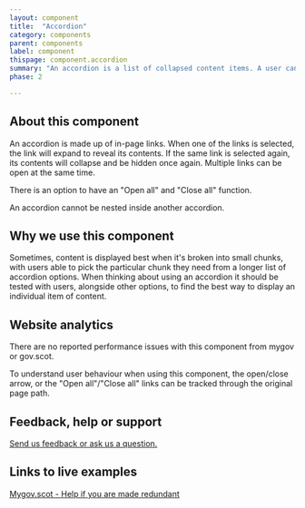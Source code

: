 ```yaml
---
layout: component
title:  "Accordion"
category: components
parent: components
label: component
thispage: component.accordion
summary: "An accordion is a list of collapsed content items. A user can expand any item in the list to view its contents."
phase: 2

---
```


## About this component

An accordion is made up of in-page links. When one of the links is selected, the link will expand to reveal its contents. If the same link is selected again, its contents will collapse and be hidden once again. Multiple links can be open at the same time.

There is an option to have an "Open all" and "Close all" function.

An accordion cannot be nested inside another accordion.

## Why we use this component

Sometimes, content is displayed best when it's broken into small chunks, with users able to pick the particular chunk they need from a longer list of accordion options. When thinking about using an accordion it should be tested with users, alongside other options, to find the best way to display an individual item of content.

## Website analytics

There are no reported performance issues with this component from mygov or gov.scot.

To understand user behaviour when using this component, the open/close arrow, or the "Open all"/"Close all" links can be tracked through the original page path.

## Feedback, help or support

[Send us feedback or ask us a question.](mailto:designsystem@gov.scot)  

## Links to live examples

[Mygov.scot - Help if you are made redundant](https://www.mygov.scot/legal-advice/)
